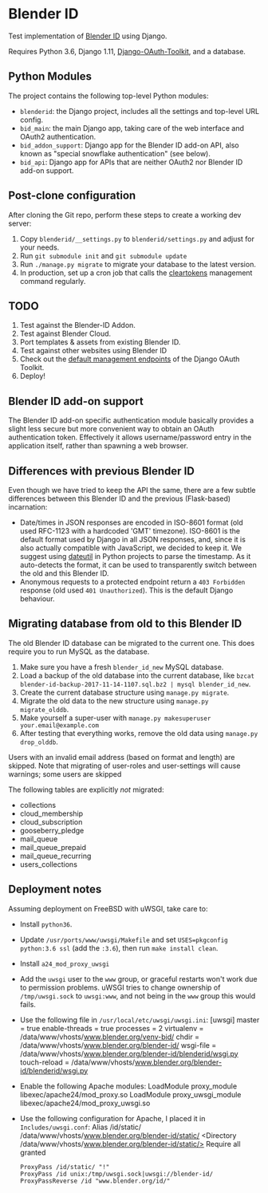 # Blender ID

Test implementation of [Blender ID](https://www.blender.org/id/) using Django.

Requires Python 3.6, Django 1.11,
[Django-OAuth-Toolkit](https://django-oauth-toolkit.readthedocs.io/), and a database.


## Python Modules

The project contains the following top-level Python modules:

- `blenderid`: the Django project, includes all the settings and top-level URL config.
- `bid_main`: the main Django app, taking care of the web interface and OAuth2 authentication.
- `bid_addon_support`: Django app for the Blender ID add-on API, also known as "special snowflake
  authentication" (see below).
- `bid_api`: Django app for APIs that are neither OAuth2 nor Blender ID add-on support.


## Post-clone configuration

After cloning the Git repo, perform these steps to create a working dev server:

1. Copy `blenderid/__settings.py` to `blenderid/settings.py` and adjust for your needs.
2. Run `git submodule init` and `git submodule update`
3. Run `./manage.py migrate` to migrate your database to the latest version.
4. In production, set up a cron job that calls the
   [cleartokens](https://django-oauth-toolkit.readthedocs.io/en/latest/management_commands.html#cleartokens)
   management command regularly.


## TODO

1. Test against the Blender-ID Addon.
2. Test against Blender Cloud.
3. Port templates & assets from existing Blender ID.
4. Test against other websites using Blender ID
5. Check out the [default management
   endpoints](https://django-oauth-toolkit.readthedocs.io/en/latest/tutorial/tutorial_02.html#make-your-api)
   of the Django OAuth Toolkit.
5. Deploy!


## Blender ID add-on support

The Blender ID add-on specific authentication module basically provides a slight less secure but
more convenient way to obtain an OAuth authentication token. Effectively it allows username/password
entry in the application itself, rather than spawning a web browser.


## Differences with previous Blender ID

Even though we have tried to keep the API the same, there are a few subtle differences between this
Blender ID and the previous (Flask-based) incarnation:

- Date/times in JSON responses are encoded in ISO-8601 format (old used RFC-1123 with a hardcoded
  'GMT' timezone). ISO-8601 is the default format used by Django in all JSON responses, and, since it
  is also actually compatible with JavaScript, we decided to keep it. We suggest using
  [dateutil](https://dateutil.readthedocs.io/en/stable/) in Python projects to parse the timestamp.
  As it auto-detects the format, it can be used to transparently switch between the old and this
  Blender ID.
- Anonymous requests to a protected endpoint return a `403 Forbidden` response (old used `401
  Unauthorized`). This is the default Django behaviour.


## Migrating database from old to this Blender ID

The old Blender ID database can be migrated to the current one. This does require you to run MySQL
as the database.

1. Make sure you have a fresh `blender_id_new` MySQL database.
2. Load a backup of the old database into the current database, like `bzcat
   blender-id-backup-2017-11-14-1107.sql.bz2 | mysql blender_id_new`.
3. Create the current database structure using `manage.py migrate`.
4. Migrate the old data to the new structure using `manage.py migrate_olddb`.
5. Make yourself a super-user with `manage.py makesuperuser your.email@example.com`
6. After testing that everything works, remove the old data using `manage.py drop_olddb`.

Users with an invalid email address (based on format and length) are skipped. Note that migrating of
user-roles and user-settings will cause warnings; some users are skipped

The following tables are explicitly *not* migrated:
- collections
- cloud_membership
- cloud_subscription
- gooseberry_pledge
- mail_queue
- mail_queue_prepaid
- mail_queue_recurring
- users_collections


## Deployment notes

Assuming deployment on FreeBSD with uWSGI, take care to:

- Install `python36`.
- Update `/usr/ports/www/uwsgi/Makefile` and set `USES=pkgconfig python:3.6 ssl` (add the `:3.6`),
  then run `make install clean`.
- Install `a24_mod_proxy_uwsgi`
- Add the `uwsgi` user to the `www` group, or graceful restarts won't work due to permission
  problems. uWSGI tries to change ownership of `/tmp/uwsgi.sock` to `uwsgi:www`, and not being in
  the `www` group this would fails.
- Use the following file in `/usr/local/etc/uwsgi/uwsgi.ini`:
      [uwsgi]
      master = true
      enable-threads = true
      processes = 2
      virtualenv = /data/www/vhosts/www.blender.org/venv-bid/
      chdir = /data/www/vhosts/www.blender.org/blender-id/
      wsgi-file = /data/www/vhosts/www.blender.org/blender-id/blenderid/wsgi.py
      touch-reload = /data/www/vhosts/www.blender.org/blender-id/blenderid/wsgi.py

- Enable the following Apache modules:
      LoadModule proxy_module libexec/apache24/mod_proxy.so
      LoadModule proxy_uwsgi_module libexec/apache24/mod_proxy_uwsgi.so

- Use the following configuration for Apache, I placed it in `Includes/uwsgi.conf`:
      Alias /id/static/ /data/www/vhosts/www.blender.org/blender-id/static/
      <Directory /data/www/vhosts/www.blender.org/blender-id/static/>
          Require all granted
      </Directory>

      ProxyPass /id/static/ "!"
      ProxyPass /id unix:/tmp/uwsgi.sock|uwsgi://blender-id/
      ProxyPassReverse /id "www.blender.org/id/"
